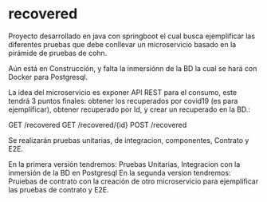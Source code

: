# recovered
Proyecto desarrollado en java con springboot el cual busca ejemplificar las diferentes pruebas que debe conllevar un microservicio basado en la pirámide de pruebas de cohn.

Aún está en Construcción, y falta la inmersiónn de la BD la cual se hará con Docker para Postgresql.

La idea del microservicio es exponer API REST para el consumo, este tendrá 3 puntos finales: obtener los recuperados por covid19 (es para ejemplificar), obtener recuperado por Id, y crear un recuperado en la BD.:

GET /recovered
GET /recovered/{id}
POST /recovered

Se realizarán pruebas unitarias, de integracion, componentes, Contrato y E2E. 

En la primera versión tendremos: Pruebas Unitarias, Integracion con la inmersión de la BD en Postgresql
En la segunda version tendremos: Pruiebas de contrato con la creación de otro microservicio para ejemplificar las pruebas de contrato y E2E.

